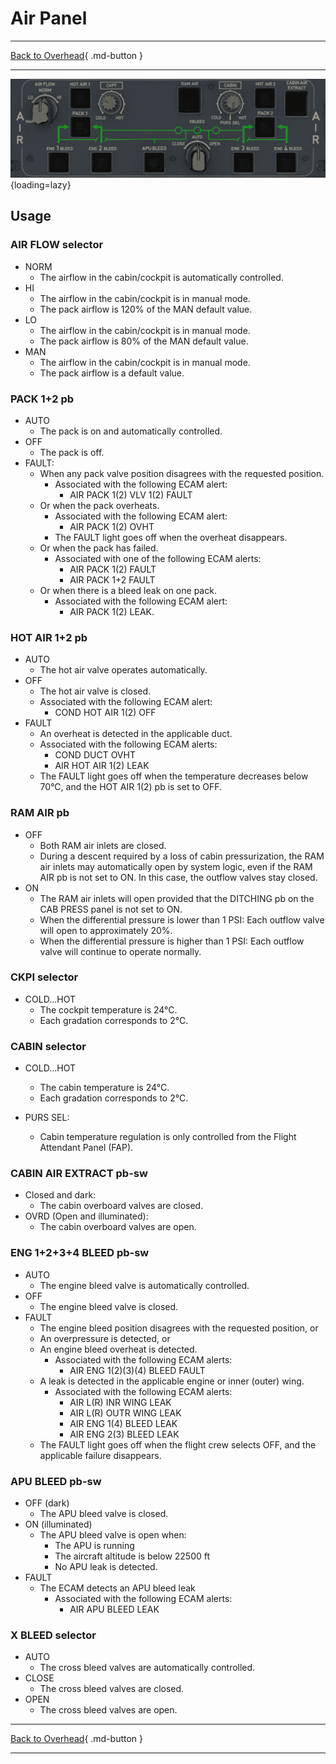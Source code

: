 # Air Panel

---

[Back to Overhead](../overviews/ovhd.md){ .md-button }

---

![Air Panel](../../../assets/a380x-briefing/flight-deck/ovhd/air-panel.png "Air Panel"){loading=lazy}

[//]: # (TODO API Doc Link)

## Usage

### AIR FLOW selector

- NORM
    - The airflow in the cabin/cockpit is automatically controlled.
- HI
    - The airflow in the cabin/cockpit is in manual mode.
    - The pack airflow is 120% of the MAN default value.
- LO
    - The airflow in the cabin/cockpit is in manual mode.
    - The pack airflow is 80% of the MAN default value.
- MAN
    - The airflow in the cabin/cockpit is in manual mode.
    - The pack airflow is a default value.

### PACK 1+2 pb

- AUTO
    - The pack is on and automatically controlled.
- OFF
    - The pack is off.
- FAULT:
    - When any pack valve position disagrees with the requested position.
        - Associated with the following ECAM alert:
            - AIR PACK 1(2) VLV 1(2) FAULT
    - Or when the pack overheats.
        - Associated with the following ECAM alert:
            - AIR PACK 1(2) OVHT
        - The FAULT light goes off when the overheat disappears.
    - Or when the pack has failed.
        - Associated with one of the following ECAM alerts:
            - AIR PACK 1(2) FAULT
            - AIR PACK 1+2 FAULT
    - Or when there is a bleed leak on one pack.
        - Associated with the following ECAM alert:
            - AIR PACK 1(2) LEAK.

### HOT AIR 1+2 pb

- AUTO
    - The hot air valve operates automatically.
- OFF
    - The hot air valve is closed.
    - Associated with the following ECAM alert:
        - COND HOT AIR 1(2) OFF
- FAULT
    - An overheat is detected in the applicable duct.
    - Associated with the following ECAM alerts:
        - COND DUCT OVHT
        - AIR HOT AIR 1(2) LEAK
    - The FAULT light goes off when the temperature decreases below 70°C, and the HOT AIR 1(2) pb is set to OFF.

### RAM AIR pb

- OFF
    - Both RAM air inlets are closed.
    - During a descent required by a loss of cabin pressurization, the RAM air inlets may
      automatically open by system logic, even if the RAM AIR pb is not set to ON. In this
      case, the outflow valves stay closed.
- ON
    - The RAM air inlets will open provided that the DITCHING pb on the CAB PRESS panel is not set to ON.
    - When the differential pressure is lower than 1 PSI: Each outflow valve will open to approximately 20%.
    - When the differential pressure is higher than 1 PSI: Each outflow valve will continue to operate normally.

### CKPI selector

- COLD...HOT
    - The cockpit temperature is 24°C.
    - Each gradation corresponds to 2°C.

### CABIN selector

- COLD...HOT
    - The cabin temperature is 24°C.
    - Each gradation corresponds to 2°C.

- PURS SEL:
    - Cabin temperature regulation is only controlled from the Flight Attendant Panel (FAP).

### CABIN AIR EXTRACT pb-sw

- Closed and dark:
    - The cabin overboard valves are closed.
- OVRD (Open and illuminated):
    - The cabin overboard valves are open.

### ENG 1+2+3+4 BLEED pb-sw

- AUTO
    - The engine bleed valve is automatically controlled.
- OFF
    - The engine bleed valve is closed.
- FAULT
    - The engine bleed position disagrees with the requested position, or
    - An overpressure is detected, or
    - An engine bleed overheat is detected.
        - Associated with the following ECAM alerts:
            - AIR ENG 1(2)(3)(4) BLEED FAULT
    - A leak is detected in the applicable engine or inner (outer) wing.
        - Associated with the following ECAM alerts:
            - AIR L(R) INR WING LEAK
            - AIR L(R) OUTR WING LEAK
            - AIR ENG 1(4) BLEED LEAK
            - AIR ENG 2(3) BLEED LEAK
    - The FAULT light goes off when the flight crew selects OFF, and the applicable failure disappears.

### APU BLEED pb-sw

- OFF (dark)
    - The APU bleed valve is closed.
- ON (illuminated)
    - The APU bleed valve is open when:
        - The APU is running
        - The aircraft altitude is below 22500 ft
        - No APU leak is detected.
- FAULT
    - The ECAM detects an APU bleed leak
        - Associated with the following ECAM alerts:
            - AIR APU BLEED LEAK

### X BLEED selector

- AUTO
    - The cross bleed valves are automatically controlled.
- CLOSE
    - The cross bleed valves are closed.
- OPEN
    - The cross bleed valves are open.

---

[Back to Overhead](../overviews/ovhd.md){ .md-button }

---
